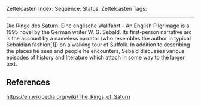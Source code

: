Zettelcasten Index: 
Sequence:
Status: 
Zettelcasten Tags: 

---

Die Ringe des Saturn: Eine englische Wallfahrt - An English Pilgrimage is a 1995 novel by the German writer W. G. Sebald. Its first-person narrative arc is the account by a nameless narrator (who resembles the author in typical Sebaldian fashion[1]) on a walking tour of Suffolk. In addition to describing the places he sees and people he encounters, Sebald discusses various episodes of history and literature which attach in some way to the larger text.

## References
https://en.wikipedia.org/wiki/The_Rings_of_Saturn
